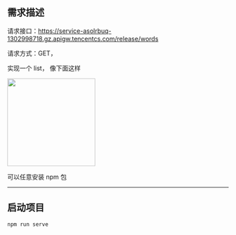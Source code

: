## 需求描述

请求接口：https://service-asolrbuq-1302998718.gz.apigw.tencentcs.com/release/words

请求方式：GET，

实现一个 list，
像下面这样

<img style='width:200px' src='https://ftp.bmp.ovh/imgs/2021/03/2870a2b3f5e10787.png'>

可以任意安装 npm 包

---

## 启动项目

```
npm run serve
```
